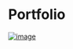 # Portfolio

[![image](https://github.com/user-attachments/assets/138ef793-cb64-41b2-acda-8d9098c78720)](https://saav-super.onrender.com/)
